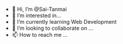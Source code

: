 - 👋 Hi, I’m @Sai-Tanmai
- 👀 I’m interested in...
- 🌱 I’m currently learning Web Development
- 💞️ I’m looking to collaborate on ...
- 📫 How to reach me ...

<!---
Sai-Tanmai/Sai-Tanmai is a ✨ special ✨ repository because its `README.md` (this file) appears on your GitHub profile.
You can click the Preview link to take a look at your changes.
--->
